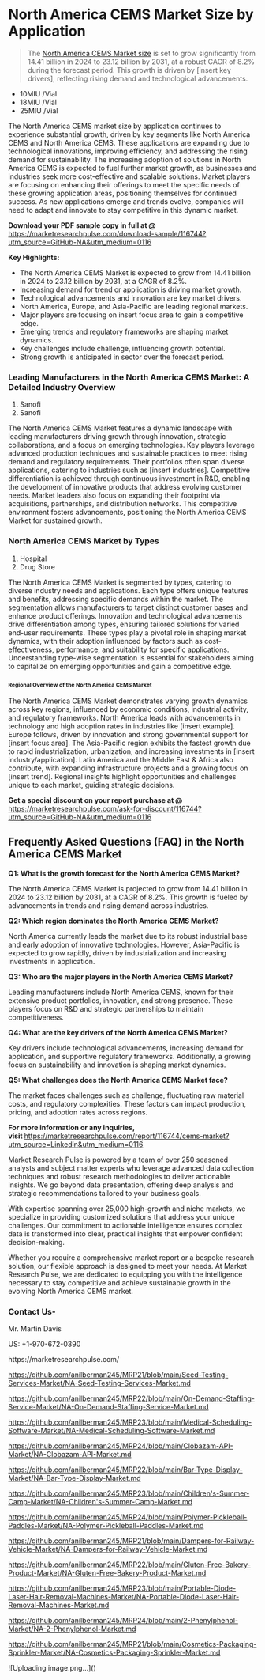 <h1>North America CEMS Market&nbsp;Size by Application</h1><blockquote><p>The <a href="https://marketresearchpulse.com/download-sample/116744?utm_source=GitHub-NA&amp;utm_medium=0116">North America CEMS Market size</a> is set to grow significantly from 14.41 billion in 2024 to 23.12 billion by 2031, at a robust CAGR of 8.2% during the forecast period. This growth is driven by [insert key drivers], reflecting rising demand and technological advancements.</p></blockquote><ul><li>10MIU /Vial<li> 18MIU /Vial<li> 25MIU /Vial</li></ul><p>The North America CEMS market size by application continues to experience substantial growth, driven by key segments like North America CEMS and North America CEMS. These applications are expanding due to technological innovations, improving efficiency, and addressing the rising demand for sustainability. The increasing adoption of solutions in North America CEMS is expected to fuel further market growth, as businesses and industries seek more cost-effective and scalable solutions. Market players are focusing on enhancing their offerings to meet the specific needs of these growing application areas, positioning themselves for continued success. As new applications emerge and trends evolve, companies will need to adapt and innovate to stay competitive in this dynamic market.</p><p><strong>Download your PDF sample copy in full at @ </strong><a href="https://marketresearchpulse.com/download-sample/116744?utm_source=GitHub-NA&amp;utm_medium=0116">https://marketresearchpulse.com/download-sample/116744?utm_source=GitHub-NA&amp;utm_medium=0116</a></p><p><strong>Key Highlights: </strong></p><ul><li>The North America CEMS Market is expected to grow from 14.41 billion in 2024 to 23.12 billion by 2031, at a CAGR of 8.2%.</li><li>Increasing demand for trend or application is driving market growth.</li><li>Technological advancements and innovation are key market drivers.</li><li>North America, Europe, and Asia-Pacific are leading regional markets.</li><li>Major players are focusing on insert focus area to gain a competitive edge.</li><li>Emerging trends and regulatory frameworks are shaping market dynamics.</li><li>Key challenges include challenge, influencing growth potential.</li><li>Strong growth is anticipated in sector over the forecast period.</li></ul><h3>Leading Manufacturers in the North America CEMS Market: A Detailed Industry Overview</h3><ol><li>Sanofi</li><li>Sanofi</li></ol><div class="flex max-w-full flex-col flex-grow"><div class="min-h-8 text-message flex w-full flex-col items-end gap-2 whitespace-normal break-words [.text-message+&amp;]:mt-5" dir="auto" data-message-author-role="assistant" data-message-id="fd8432e4-4910-450d-b182-61b7bfb0a01f" data-message-model-slug="gpt-4o"><div class="flex w-full flex-col gap-1 empty:hidden first:pt-[3px]"><div class="markdown prose w-full break-words dark:prose-invert light"><p>The North America CEMS Market features a dynamic landscape with leading manufacturers driving growth through innovation, strategic collaborations, and a focus on emerging technologies. Key players leverage advanced production techniques and sustainable practices to meet rising demand and regulatory requirements. Their portfolios often span diverse applications, catering to industries such as [insert industries]. Competitive differentiation is achieved through continuous investment in R&amp;D, enabling the development of innovative products that address evolving customer needs. Market leaders also focus on expanding their footprint via acquisitions, partnerships, and distribution networks. This competitive environment fosters advancements, positioning the North America CEMS Market for sustained growth.</p></div></div></div></div><h3>North America CEMS Market by Types</h3><ol><li>Hospital<li> Drug Store</li></ol><div class="flex max-w-full flex-col flex-grow"><div class="min-h-8 text-message flex w-full flex-col items-end gap-2 whitespace-normal break-words [.text-message+&amp;]:mt-5" dir="auto" data-message-author-role="assistant" data-message-id="084470be-0bb7-4664-bddf-5156b4f41249" data-message-model-slug="gpt-4o-mini"><div class="flex w-full flex-col gap-1 empty:hidden first:pt-[3px]"><div class="markdown prose w-full break-words dark:prose-invert light"><p>The North America CEMS Market is segmented by types, catering to diverse industry needs and applications. Each type offers unique features and benefits, addressing specific demands within the market. The segmentation allows manufacturers to target distinct customer bases and enhance product offerings. Innovation and technological advancements drive differentiation among types, ensuring tailored solutions for varied end-user requirements. These types play a pivotal role in shaping market dynamics, with their adoption influenced by factors such as cost-effectiveness, performance, and suitability for specific applications. Understanding type-wise segmentation is essential for stakeholders aiming to capitalize on emerging opportunities and gain a competitive edge.</p></div></div></div></div><h3><span style="font-size: 11px;">Regional Overview of the North America CEMS Market</span></h3><div class="flex max-w-full flex-col flex-grow"><div class="min-h-8 text-message flex w-full flex-col items-end gap-2 whitespace-normal break-words [.text-message+&amp;]:mt-5" dir="auto" data-message-author-role="assistant" data-message-id="e9038762-ce64-4e30-91c9-9bd413514231" data-message-model-slug="gpt-4o-mini"><div class="flex w-full flex-col gap-1 empty:hidden first:pt-[3px]"><div class="markdown prose w-full break-words dark:prose-invert light"><p>The North America CEMS Market demonstrates varying growth dynamics across key regions, influenced by economic conditions, industrial activity, and regulatory frameworks. North America leads with advancements in technology and high adoption rates in industries like [insert example]. Europe follows, driven by innovation and strong governmental support for [insert focus area]. The Asia-Pacific region exhibits the fastest growth due to rapid industrialization, urbanization, and increasing investments in [insert industry/application]. Latin America and the Middle East &amp; Africa also contribute, with expanding infrastructure projects and a growing focus on [insert trend]. Regional insights highlight opportunities and challenges unique to each market, guiding strategic decisions.</p></div></div></div></div><p><strong>Get a special discount on your report purchase at @ </strong><a href="https://marketresearchpulse.com/ask-for-discount/116744?utm_source=GitHub-NA&amp;utm_medium=0116">https://marketresearchpulse.com/ask-for-discount/116744?utm_source=GitHub-NA&amp;utm_medium=0116</a></p><h2>Frequently Asked Questions (FAQ) in the North America CEMS Market</h2><p><strong>Q1: What is the growth forecast for the North America CEMS Market?</strong></p><p>The North America CEMS Market is projected to grow from 14.41 billion in 2024 to 23.12 billion by 2031, at a CAGR of 8.2%. This growth is fueled by advancements in trends and rising demand across industries.</p><p><strong>Q2: Which region dominates the North America CEMS Market?</strong></p><p>North America currently leads the market due to its robust industrial base and early adoption of innovative technologies. However, Asia-Pacific is expected to grow rapidly, driven by industrialization and increasing investments in application.</p><p><strong>Q3: Who are the major players in the North America CEMS Market?</strong></p><p>Leading manufacturers include North America CEMS, known for their extensive product portfolios, innovation, and strong presence. These players focus on R&amp;D and strategic partnerships to maintain competitiveness.</p><p><strong>Q4: What are the key drivers of the North America CEMS Market?</strong></p><p>Key drivers include technological advancements, increasing demand for application, and supportive regulatory frameworks. Additionally, a growing focus on sustainability and innovation is shaping market dynamics.</p><p><strong>Q5: What challenges does the North America CEMS Market face?</strong></p><p>The market faces challenges such as challenge, fluctuating raw material costs, and regulatory complexities. These factors can impact production, pricing, and adoption rates across regions.</p><p><strong>For more information or any inquiries, visit&nbsp;</strong><a href="https://marketresearchpulse.com/report/116744/cems-market?utm_source=Linkedin&utm_medium=0116">https://marketresearchpulse.com/report/116744/cems-market?utm_source=Linkedin&utm_medium=0116</a></p><p>Market Research Pulse is powered by a team of over 250 seasoned analysts and subject matter experts who leverage advanced data collection techniques and robust research methodologies to deliver actionable insights. We go beyond data presentation, offering deep analysis and strategic recommendations tailored to your business goals.</p><p>With expertise spanning over 25,000 high-growth and niche markets, we specialize in providing customized solutions that address your unique challenges. Our commitment to actionable intelligence ensures complex data is transformed into clear, practical insights that empower confident decision-making.</p><p>Whether you require a comprehensive market report or a bespoke research solution, our flexible approach is designed to meet your needs. At Market Research Pulse, we are dedicated to equipping you with the intelligence necessary to stay competitive and achieve sustainable growth in the evolving North America CEMS market.</p><h3><strong>Contact Us-</strong></h3><p>Mr. Martin Davis</p><p>US: +1-970-672-0390</p><p>https://marketresearchpulse.com/</p><p><a href="https://github.com/anilberman245/MRP21/blob/main/Seed-Testing-Services-Market/NA-Seed-Testing-Services-Market.md">https://github.com/anilberman245/MRP21/blob/main/Seed-Testing-Services-Market/NA-Seed-Testing-Services-Market.md</a></p><p><a href="https://github.com/anilberman245/MRP22/blob/main/On-Demand-Staffing-Service-Market/NA-On-Demand-Staffing-Service-Market.md">https://github.com/anilberman245/MRP22/blob/main/On-Demand-Staffing-Service-Market/NA-On-Demand-Staffing-Service-Market.md</a></p><p><a href="https://github.com/anilberman245/MRP23/blob/main/Medical-Scheduling-Software-Market/NA-Medical-Scheduling-Software-Market.md">https://github.com/anilberman245/MRP23/blob/main/Medical-Scheduling-Software-Market/NA-Medical-Scheduling-Software-Market.md</a></p><p><a href="https://github.com/anilberman245/MRP24/blob/main/Clobazam-API-Market/NA-Clobazam-API-Market.md">https://github.com/anilberman245/MRP24/blob/main/Clobazam-API-Market/NA-Clobazam-API-Market.md</a></p><p><a href="https://github.com/anilberman245/MRP22/blob/main/Bar-Type-Display-Market/NA-Bar-Type-Display-Market.md">https://github.com/anilberman245/MRP22/blob/main/Bar-Type-Display-Market/NA-Bar-Type-Display-Market.md</a></p><p><a href="https://github.com/anilberman245/MRP23/blob/main/Children's-Summer-Camp-Market/NA-Children's-Summer-Camp-Market.md">https://github.com/anilberman245/MRP23/blob/main/Children's-Summer-Camp-Market/NA-Children's-Summer-Camp-Market.md</a></p><p><a href="https://github.com/anilberman245/MRP24/blob/main/Polymer-Pickleball-Paddles-Market/NA-Polymer-Pickleball-Paddles-Market.md">https://github.com/anilberman245/MRP24/blob/main/Polymer-Pickleball-Paddles-Market/NA-Polymer-Pickleball-Paddles-Market.md</a></p><p><a href="https://github.com/anilberman245/MRP21/blob/main/Dampers-for-Railway-Vehicle-Market/NA-Dampers-for-Railway-Vehicle-Market.md">https://github.com/anilberman245/MRP21/blob/main/Dampers-for-Railway-Vehicle-Market/NA-Dampers-for-Railway-Vehicle-Market.md</a></p><p><a href="https://github.com/anilberman245/MRP22/blob/main/Gluten-Free-Bakery-Product-Market/NA-Gluten-Free-Bakery-Product-Market.md">https://github.com/anilberman245/MRP22/blob/main/Gluten-Free-Bakery-Product-Market/NA-Gluten-Free-Bakery-Product-Market.md</a></p><p><a href="https://github.com/anilberman245/MRP23/blob/main/Portable-Diode-Laser-Hair-Removal-Machines-Market/NA-Portable-Diode-Laser-Hair-Removal-Machines-Market.md">https://github.com/anilberman245/MRP23/blob/main/Portable-Diode-Laser-Hair-Removal-Machines-Market/NA-Portable-Diode-Laser-Hair-Removal-Machines-Market.md</a></p><p><a href="https://github.com/anilberman245/MRP24/blob/main/2-Phenylphenol-Market/NA-2-Phenylphenol-Market.md">https://github.com/anilberman245/MRP24/blob/main/2-Phenylphenol-Market/NA-2-Phenylphenol-Market.md</a></p><p><a href="https://github.com/anilberman245/MRP21/blob/main/Cosmetics-Packaging-Sprinkler-Market/NA-Cosmetics-Packaging-Sprinkler-Market.md">https://github.com/anilberman245/MRP21/blob/main/Cosmetics-Packaging-Sprinkler-Market/NA-Cosmetics-Packaging-Sprinkler-Market.md</a></p>
![Uploading image.png…]()
